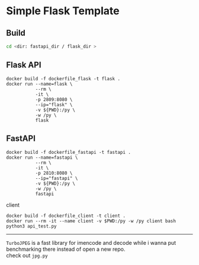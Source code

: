 # Simple Flask Template


## Build
```bash
cd <dir: fastapi_dir / flask_dir >
```
## Flask API
```
docker build -f dockerfile_flask -t flask . 
docker run --name=flask \
           --rm \
           -it \
           -p 2809:8080 \
           --ip="flask" \
           -v ${PWD}:/py \
           -w /py \
           flask
```

## FastAPI
```
docker build -f dockerfile_fastapi -t fastapi . 
docker run --name=fastapi \
           --rm \
           -it \
           -p 2810:8080 \
           --ip="fastapi" \
           -v ${PWD}:/py \
           -w /py \
           fastapi
```


client
```
docker build -f dockerfile_client -t client .
docker run --rm -it --name client -v $PWD:/py -w /py client bash
python3 api_test.py
```



---
`TurboJPEG` is a fast library for imencode and decode while i wanna put benchmarking there instead of open a new repo.<br/>
check out `jpg.py`



